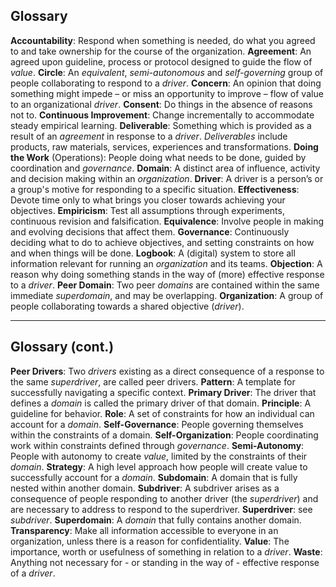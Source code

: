 ## Glossary

**Accountability**: Respond when something is needed, do what you agreed to and take ownership for the course of the organization.
**Agreement**: An agreed upon guideline, process or protocol designed to guide the flow of _value_.
**Circle**: An _equivalent_, _semi-autonomous_ and _self-governing_ group of people collaborating to respond to a _driver_.
**Concern**: An opinion that doing something might impede – or miss an opportunity to improve – flow of value to an organizational _driver_.
**Consent**: Do things in the absence of reasons not to.
**Continuous Improvement**: Change incrementally to accommodate steady empirical learning.
**Deliverable**: Something which is provided as a result of an _agreement_ in response to a _driver_. _Deliverables_ include products, raw materials, services, experiences and transformations.
**Doing the Work** (Operations): People doing what needs to be done, guided by coordination and _governance_.
**Domain**: A distinct area of influence, activity and decision making within an _organization_.
**Driver**: A driver is a person’s or a group's motive for responding to a specific situation.
**Effectiveness**: Devote time only to what brings you closer towards achieving your objectives.
**Empiricism**: Test all assumptions through experiments, continuous revision and falsification.
**Equivalence**: Involve people in making and evolving decisions that affect them.
**Governance**: Continuously deciding what to do to achieve objectives, and setting constraints on how and when things will be done.
**Logbook**: A (digital) system to store all information relevant for running an _organization_ and its teams. 
**Objection**: A reason why doing something stands in the way of (more) effective response to a _driver_.
**Peer Domain**: Two peer _domains_ are contained within the same immediate _superdomain_, and may be overlapping.
**Organization**: A group of people collaborating towards a shared objective (_driver_).

---

## Glossary (cont.)

**Peer Drivers**: Two _drivers_ existing as a direct consequence of a response to the same _superdriver_, are called peer drivers.
**Pattern**: A template for successfully navigating a specific context.
**Primary Driver**: The driver that defines a _domain_ is called the primary driver of that domain.
**Principle**: A guideline for behavior.
**Role**: A set of constraints for how an individual can account for a _domain_.
**Self-Governance**: People governing themselves within the constraints of a domain. 
**Self-Organization**: People coordinating work within constraints defined through _governance_.
**Semi-Autonomy**: People with autonomy to create _value_, limited by the constraints of their _domain_.
**Strategy**: A high level approach how people will create value to successfully account for a _domain_.
**Subdomain**: A domain that is fully nested within another domain.
**Subdriver**: A subdriver arises as a consequence of people responding to another driver (the _superdriver_) and are necessary to address to respond to the superdriver. 
**Superdriver**: see _subdriver_.
**Superdomain**: A _domain_ that fully contains another domain. 
**Transparency**: Make all information accessible to everyone in an organization, unless there is a reason for confidentiality.
**Value**: The importance, worth or usefulness of something in relation to a _driver_.
**Waste**: Anything not necessary for - or standing in the way of - effective response of a _driver_.
